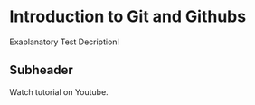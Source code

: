 # Introduction to Git and Githubs
Exaplanatory Test Decription!

## Subheader

Watch tutorial on Youtube.